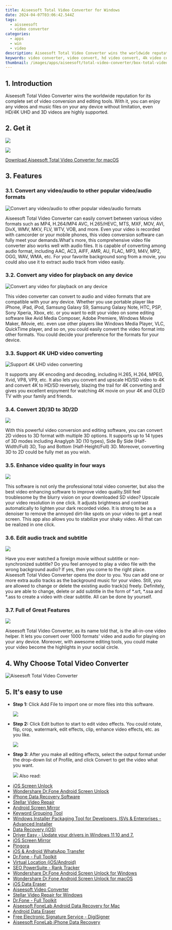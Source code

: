 ```yaml
---
title: Aiseesoft Total Video Converter for Windows
date: 2024-04-07T03:06:42.544Z
tags: 
  - aisseesoft
  - video converter
categories: 
  - apps
  - win
  - video
description: Aiseesoft Total Video Converter wins the worldwide reputation for its complete set of video conversion and editing tools. With it, you can enjoy any videos and music files on your any device without limitation, even HD/4K UHD and 3D videos are highly supported.
keywords: video converter, video convert, hd video convert, 4k video convert, 3d video convert, video to audio, audio to video, video to device, video to player, video to editor, video to social media, video to youtube, video to facebook, video to instagram, video to twitter, video to tiktok, video to snapchat, video to whatsapp, video to wechat, video to line, video to viber, video to telegram, video to signal, video to kakaotalk, video to skype, video to zoom, video to discord, video to teams, video to slack, video to messenger, video to imessage, video to facetime, video to duo, video to wechat, video to line, video to viber, video to telegram, video to signal, video to kakaotalk, video to skype, video to zoom, video to discord, video to teams, video to slack, video to messenger, video to imessage, video to facetime, video to duo, video to wechat, video to line, video to viber, video to telegram, video to signal, video to kakaotalk, video to skype, video to zoom, video to discord, video to teams, video to slack, video to messenger, video to imessage, video to facetime, video to duo
thumbnail: /images/apps/aiseesoft/total-video-converter/box-total-video-converter-win.png
---
```


## 1. Introduction

Aiseesoft Total Video Converter wins the worldwide reputation for its complete set of video conversion and editing tools. With it, you can enjoy any videos and music files on your any device without limitation, even HD/4K UHD and 3D videos are highly supported.

## 2. Get it

[![](images/apps/aiseesoft/total-video-converter/box-total-video-converter-win.png)](https://secure.2checkout.com/order/cart.php?PRODS=3727260&QTY=1&AFFILIATE=108875)

[![](images/apps/aiseesoft/total-video-converter/buy-download-win.png)](https://secure.2checkout.com/order/cart.php?PRODS=3727260&QTY=1&AFFILIATE=108875)

[Download Aiseesoft Total Video Converter for macOS](/aiseesoft-total-video-converter-for-mac/)

## 3. Features

### 3.1. Convert any video/audio to other popular video/audio formats

![Convert any video/audio to other popular video/audio formats](/images/apps/aiseesoft/total-video-converter/convert-video-audio.png)

Aiseesoft Total Video Converter can easily convert between various video formats such as MP4, H.264/MP4 AVC, H.265/HEVC, MTS, MXF, MOV, AVI, DivX, WMV, MKV, FLV, WTV, VOB, and more. Even your video is recorded with camcorder or your mobile phones, this video conversion software can fully meet your demands.What's more, this comprehensive video file converter also works well with audio files. It is capable of converting among audio format, including AAC, AC3, AIFF, AMR, AU, FLAC, MP3, M4V, MP2, OGG, WAV, WMA, etc. For your favorite background song from a movie, you could also use it to extract audio track from video easily.

### 3.2. Convert any video for playback on any device

![Convert any video for playback on any device](/images/apps/aiseesoft/total-video-converter/playback-on-any-device.png)

This video converter can convert to audio and video formats that are compatible with your any device. Whether you use portable player like iPhone, iPad, iPod, Samsung Galaxy S9, Samsung Galaxy Note, HTC, PSP, Sony Xperia, Xbox, etc. or you want to edit your video on some editing software like Avid Media Composer, Adobe Premiere, Windows Movie Maker, iMovie, etc. even use other players like Windows Media Player, VLC, QuickTime player, and so on, you could easily convert the video format into other formats. You could decide your preference for the formats for your device.

### 3.3. Support 4K UHD video converting


![Support 4K UHD video converting](/images/apps/aiseesoft/total-video-converter/convert-4k.png)

It supports any 4K encoding and decoding, including H.265, H.264, MPEG, Xvid, VP8, VP9, etc. It also lets you convert and upscale HD/SD video to 4K and convert 4K to HD/SD reversely, blazing the trail for 4K converting and gives you excellent enjoyment for watching 4K movie on your 4K and OLED TV with your family and friends.

### 3.4. Convert 2D/3D to 3D/2D

![](/images/apps/aiseesoft/total-video-converter/convert-3d.png)

With this powerful video conversion and editing software, you can convert 2D videos to 3D format with multiple 3D options. It supports up to 14 types of 3D modes including Anaglyph 3D (10 types), Side By Side (Half-Width/Full) 3D, Top and Bottom (Half-Height/Full) 3D. Moreover, converting 3D to 2D could be fully met as you wish.

### 3.5. Enhance video quality in four ways

![](/images/apps/aiseesoft/total-video-converter/enhance-video.png)

This software is not only the professional total video converter, but also the best video enhancing software to improve video quality.Still feel troublesome by the blurry vision on your downloaded SD video? Upscale your video resolution in one click. It adjusts brightness and contrast automatically to lighten your dark recorded video. It is strong to be as a denoiser to remove the annoyed dirt-like spots on your video to get a neat screen. This app also allows you to stabilize your shaky video. All that can be realized in one click.

### 3.6. Edit audio track and subtitle

![](/images/apps/aiseesoft/total-video-converter/edit-audio-subtitle.png)

Have you ever watched a foreign movie without subtitle or non-synchronized subtitle? Do you feel annoyed to play a video file with the wrong background audio? If yes, then you come to the right place. Aiseesoft Total Video Converter opens the door to you. You can add one or more extra audio tracks as the background music for your video. Still, you are allowed to change or delete the existing audio track(s) freely. Definitely, you are able to change, delete or add subtitle in the form of *.srt, *.ssa and *.ass to create a video with clear subtitle. All can be done by yourself.

### 3.7. Full of Great Features

![](/images/apps/aiseesoft/total-video-converter/full-of-great-features.png)

Aiseesoft Total Video Converter, as its name told that, is the all-in-one video helper. It lets you convert over 1000 formats' video and audio for playing on your any device. Moreover, with awesome editing tools, you could make your video become the highlights in your social circle.

## 4. Why Choose Total Video Converter

![Aiseesoft Total Video Converter](/images/apps/aiseesoft/total-video-converter/why-choose-total-video-converter.png)

## 5. It's easy to use

- **Step 1:** Click Add File to import one or more files into this software.

    ![](/images/apps/aiseesoft/total-video-converter/add-file-to-program.jpg)

- **Step 2:** Click Edit button to start to edit video effects. You could rotate, flip, crop, watermark, edit effects, clip, enhance video effects, etc. as you like.

    ![](/images/apps/aiseesoft/total-video-converter/crop-video.jpg)

- **Step 3:** After you make all editing effects, select the output format under the drop-down list of Profile, and click Convert to get the video what you want.

    ![](/images/apps/aiseesoft/total-video-converter/complete-video-conversion.jpg)
<span class="atpl-alsoreadstyle">Also read:</span>
<div><ul>
<li><a href="https://tools.techidaily.com/wondershare/drfone/iphone-unlock/" ><u>iOS Screen Unlock </u></a></li>
<li><a href="https://tools.techidaily.com/wondershare-dr-fone-unlock-android-screen/" ><u>Wondershare Dr.Fone Android Screen Unlock</u></a></li>
<li><a href="https://tools.techidaily.com/stellardata-recovery/data-recovery-ios/" ><u>iPhone Data Recovery Software</u></a></li>
<li><a href="https://tools.techidaily.com/stellar-video-repair/" ><u>Stellar Video Repair</u></a></li>
<li><a href="https://tools.techidaily.com/wondershare/drfone/android-screen-mirror/" ><u>Android Screen Mirror</u></a></li>
<li><a href="https://tools.techidaily.com/link-assistant/keyword-research/keyword-grouper/" ><u>Keyword Grouping Tool</u></a></li>
<li><a href="https://tools.techidaily.com/advancedinstaller/" ><u>Windows Installer Packaging Tool for Developers, ISVs & Enterprises - Advanced Installer</u></a></li>
<li><a href="https://tools.techidaily.com/wondershare/drfone/data-recovery-iphone/" ><u>Data Recovery (iOS)</u></a></li>
<li><a href="https://tools.techidaily.com/download/" ><u>Driver Easy - Update your drivers in Windows 11,10 and 7.</u></a></li>
<li><a href="https://tools.techidaily.com/ios-screen-mirror/" ><u>iOS Screen Mirror</u></a></li>
<li><a href="https://tools.techidaily.com/cloudflare-pingora/" ><u>Pingora</u></a></li>
<li><a href="https://tools.techidaily.com/whatsapp-transfer/" ><u>iOS & Android WhatsApp Transfer </u></a></li>
<li><a href="https://tools.techidaily.com/wondershare/drfone/drfone-toolkit/" ><u>Dr.Fone - Full Toolkit</u></a></li>
<li><a href="https://tools.techidaily.com/virtual-location-changer/" ><u>Virtual Location (iOS/Android)</u></a></li>
<li><a href="https://tools.techidaily.com/link-assistant-rank-tracker/" ><u>SEO PowerSuite - Rank Tracker</u></a></li>
<li><a href="https://tools.techidaily.com/wondershare-dr-fone-unlock-android-screen-for-win/" ><u>Wondershare Dr.Fone Android Screen Unlock for Windows</u></a></li>
<li><a href="https://tools.techidaily.com/wondershare-dr-fone-unlock-android-screen-for-mac/" ><u>Wondershare Dr.Fone Android Screen Unlock for macOS</u></a></li>
<li><a href="https://tools.techidaily.com/ios-data-eraser/" ><u>iOS Data Eraser</u></a></li>
<li><a href="https://tools.techidaily.com/aiseesoft-total-video-converter/" ><u>Aiseesoft Video Converter</u></a></li>
<li><a href="https://tools.techidaily.com/stellar-video-repair-for-win/" ><u>Stellar Video Repair for Windows</u></a></li>
<li><a href="https://tools.techidaily.com/drfone-toolkit/" ><u>Dr.Fone - Full Toolkit</u></a></li>
<li><a href="https://tools.techidaily.com/aiseesoft-android-data-recovery-for-mac/" ><u>Aiseesoft FoneLab Android Data Recovery for Mac</u></a></li>
<li><a href="https://tools.techidaily.com/android-data-eraser/" ><u>Android Data Eraser</u></a></li>
<li><a href="https://tools.techidaily.com/digisigner/" ><u>Free Electronic Signature Service - DigiSigner</u></a></li>
<li><a href="https://tools.techidaily.com/aiseesoft-iphone-data-recovery/" ><u>Aiseesoft FoneLab iPhone Data Recovery</u></a></li>
</ul></div>
